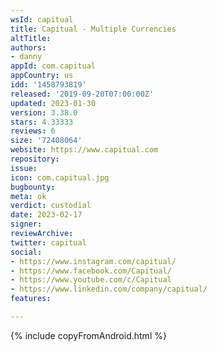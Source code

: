 ```yaml
---
wsId: capitual
title: Capitual - Multiple Currencies
altTitle: 
authors:
- danny 
appId: com.capitual
appCountry: us
idd: '1458793819'
released: '2019-09-20T07:00:00Z'
updated: 2023-01-30
version: 3.38.0
stars: 4.33333
reviews: 6
size: '72408064'
website: https://www.capitual.com
repository: 
issue: 
icon: com.capitual.jpg
bugbounty: 
meta: ok
verdict: custodial
date: 2023-02-17
signer: 
reviewArchive: 
twitter: capitual
social: 
- https://www.instagram.com/capitual/
- https://www.facebook.com/Capitual/
- https://www.youtube.com/c/Capitual
- https://www.linkedin.com/company/capitual/
features: 

---
```


{% include copyFromAndroid.html %}